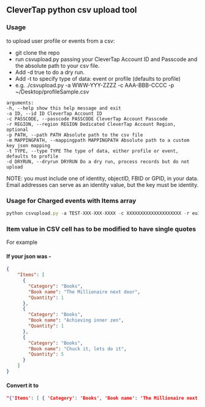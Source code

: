 ## CleverTap python csv upload tool

### Usage
to upload user profile or events from a csv:
- git clone the repo
- run csvupload.py passing your CleverTap Account ID and Passcode and the absolute path to your csv file.
- Add -d true to do a dry run.
- Add -t to specify type of data: event or profile (defaults to profile)
- e.g. ./csvupload.py -a WWW-YYY-ZZZZ -c AAA-BBB-CCCC -p ~/Desktop/profileSample.csv

```
arguments:
-h, --help show this help message and exit
-a ID, --id ID CleverTap Account ID
-c PASSCODE, --passcode PASSCODE CleverTap Account Passcode
-r REGION, --region REGION Dedicated CleverTap Account Region, optional
-p PATH, --path PATH Absolute path to the csv file
-m MAPPINGPATH, --mappingpath MAPPINGPATH Absolute path to a custom key json mapping
-t TYPE, --type TYPE The type of data, either profile or event, defaults to profile
-d DRYRUN, --dryrun DRYRUN Do a dry run, process records but do not upload

```

NOTE: you must include one of identity, objectID, FBID or GPID, in your data. Email addresses can serve as an identity value, but the key must be identity.  

### Usage for Charged events with Items array

```javascript
python csvupload.py -a TEST-XXX-XXX-XXXX -c XXXXXXXXXXXXXXXXXXXX -r eu1 -p in.csv -t event
```

### Item value in CSV cell has to be modified to have single quotes

For example

#### If your json was -
```json
{
    "Items": [
      {
        "Category": "Books",
        "Book name": "The Millionaire next door",
        "Quantity": 1
      },
      {
        "Category": "Books",
        "Book name": "Achieving inner zen",
        "Quantity": 1
      },
      {
        "Category": "Books",
        "Book name": "Chuck it, lets do it",
        "Quantity": 5
      }
    ]
}
```

#### Convert it to

``` json
"{'Items': [ { 'Category': 'Books', 'Book name': 'The Millionaire next door', 'Quantity': 1 }, { 'Category': 'Books', 'Book name': 'Achieving inner zen', 'Quantity': 1 }, { 'Category': 'Books', 'Book name': 'Chuck it, lets do it', 'Quantity': 5 } ]}"
```